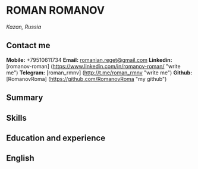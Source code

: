# ROMAN ROMANOV #
*Kazan, Russia*

## Contact me ##
**Mobile:** +79510611734
**Email:** romanian.reget@gmail.com
**Linkedin:** [romanov-roman] (https://www.linkedin.com/in/romanov-roman/ "write me")
**Telegram:** [roman_rmnv] (http://t.me/roman_rmnv "write me")
**Github:** [RomanovRoma] (https://github.com/RomanovRoma "my github")

## Summary ##

## Skills ##

## Education and experience ##

## English ##